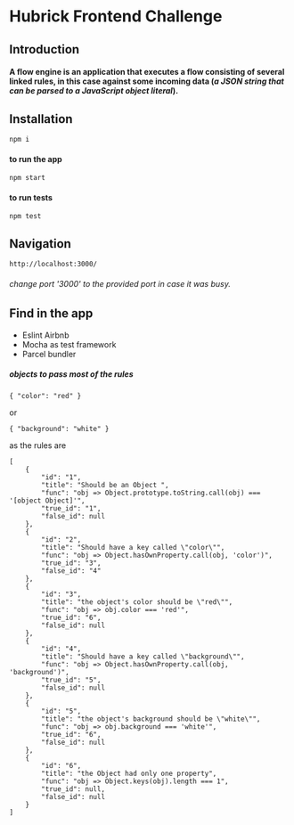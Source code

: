 # Hubrick Frontend Challenge

## Introduction

#### A flow engine is an application that executes a flow consisting of several linked rules, in this case against some incoming data (*a JSON string that can be parsed to a JavaScript object literal*).

## Installation
    npm i
#### to run the app
    npm start

#### to run tests
    npm test
    
## Navigation
    http://localhost:3000/
###### change port '3000' to the provided port in case it was busy.
    
## Find in the app
* Eslint Airbnb
* Mocha as test framework
* Parcel bundler

##### objects to pass most of the rules
    { "color": "red" }
or

    { "background": "white" }
    
as the rules are

    [
        {
            "id": "1",
            "title": "Should be an Object ",
            "func": "obj => Object.prototype.toString.call(obj) === '[object Object]'",
            "true_id": "1",
            "false_id": null
        },
        {
            "id": "2",
            "title": "Should have a key called \"color\"",
            "func": "obj => Object.hasOwnProperty.call(obj, 'color')",
            "true_id": "3",
            "false_id": "4"
        },
        {
            "id": "3",
            "title": "the object's color should be \"red\"",
            "func": "obj => obj.color === 'red'",
            "true_id": "6",
            "false_id": null
        },
        {
            "id": "4",
            "title": "Should have a key called \"background\"",
            "func": "obj => Object.hasOwnProperty.call(obj, 'background')",
            "true_id": "5",
            "false_id": null
        },
        {
            "id": "5",
            "title": "the object's background should be \"white\"",
            "func": "obj => obj.background === 'white'",
            "true_id": "6",
            "false_id": null
        },
        {
            "id": "6",
            "title": "the Object had only one property",
            "func": "obj => Object.keys(obj).length === 1",
            "true_id": null,
            "false_id": null
        }
    ]